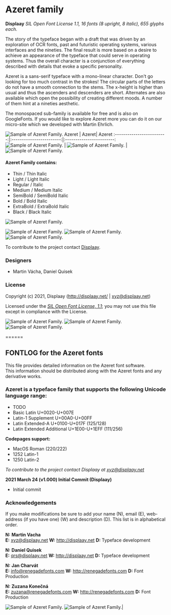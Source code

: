# Azeret family

**Displaay**
*SIL Open Font License 1.1,*
*16 fonts (8 upright, 8 italic), 655 glyphs each.*

The story of the typeface began with a draft that was driven by an exploration of OCR fonts, past and futuristic operating systems, various interfaces and the nineties. The final result is more based on a desire to achieve an appearance of the typeface that could serve in operating systems. Thus the overall character is a conjunction of everything described with details that evoke a specific personality.

Azeret is a sans-serif typeface with a mono-linear character. Don't go looking for too much contrast in the strokes! The circular parts of the letters do not have a smooth connection to the stems. The x-height is higher than usual and thus the ascenders and descenders are short. Alternates are also available which open the possibility of creating different moods. A number of them hint at a nineties aesthetic.

The monospaced sub-family is available for free and is also on GoogleFonts. If you would like to explore Azeret more you can do it on our micro-site which we developed with Martin Ehrlich.


![Sample of Azeret Family.](documentation/DP_Azeret_MONO_SOC1.png "Azeret")
Azeret             |  Azeret|  Azeret
:-------------------------:|:------------------------:|:------------------------:
![Sample of Azeret Family.](documentation/DP_Azeret_MONO_SOC2.png "Azeret") | ![Sample of Azeret Family.](documentation/DP_Azeret_MONO_SOC3.png "Azeret") | ![Sample of Azeret Family.](documentation/DP_Azeret_MONO_SOC4.png "Azeret")


#### Azeret Family contains:
* Thin / Thin Italic
* Light / Light Italic
* Regular / Italic
* Medium / Medium Italic
* SemiBold / SemiBold Italic
* Bold / Bold Italic
* ExtraBold / ExtraBold Italic
* Black / Black Italic

![Sample of Azeret Family.](documentation/DP_Azeret_MONO_SOC13.png "Azeret")

![Sample of Azeret Family.](documentation/DP_Azeret_MONO_SOC5.png "Azeret") ![Sample of Azeret Family.](documentation/DP_Azeret_MONO_SOC6.png "Azeret") ![Sample of Azeret Family.](documentation/DP_Azeret_MONO_SOC7.png "Azeret")

To contribute to the project contact [Displaay](http://displaay.net/).

### Designers

* Martin Vácha, Daniel Quisek

### License

Copyright (c) 2021, Displaay (http://displaay.net/ | xyz@displaay.net)

Licensed under the [*SIL Open Font License, 1.1*](http://scripts.sil.org/OFL); you may not use this file except in compliance with the License.

![Sample of Azeret Family.](documentation/DP_Azeret_MONO_SOC8.png "Azeret") ![Sample of Azeret Family.](documentation/DP_Azeret_MONO_SOC9.png "Azeret") ![Sample of Azeret Family.](documentation/DP_Azeret_MONO_SOC10.png "Azeret")


======
## FONTLOG for the Azeret fonts

This file provides detailed information on the Azeret font software.  
This information should be distributed along with the Azeret fonts and any derivative works.

### Azeret is a typeface family that supports the following Unicode language range: 
* TODO
* Basic Latin 					U+0020-U+007E
* Latin-1 Supplement 				U+00A0-U+00FF
* Latin Extended-A 				U+0100-U+017F (125/128)
* Latin Extended Additional 				U+1E00-U+1EFF (111/256)

**Codepages support:**
* MacOS Roman	(220/222)
* 1252 Latin-1
* 1250 Latin-2

*To contribute to the project contact Displaay at xyz@displaay.net*

**2021 March 24 (v1.000) Initial Commit (Displaay)**
- Initial commit

### Acknowledgements

If you make modifications be sure to add your name (N), email (E), web-address
(if you have one) (W) and description (D). This list is in alphabetical order.

**N:** **Martin Vacha**  
**E:** xyz@displaay.net 
**W:** http://displaay.net
**D:** Typeface development

**N:** **Daniel Quisek**  
**E:** qrs@displaay.net 
**W:** http://displaay.net
**D:** Typeface development

**N:** **Jan Charvát**  
**E:** info@renegadefonts.com 
**W:** http://renegadefonts.com
**D:** Font Production

**N:** **Zuzana Konečná**  
**E:** zuzana@renegadefonts.com 
**W:** http://renegadefonts.com
**D:** Font Production

![Sample of Azeret Family.](documentation/DP_Azeret_MONO_SOC11.png "Azeret") ![Sample of Azeret Family.](documentation/DP_Azeret_MONO_SOC12.png "Azeret")|